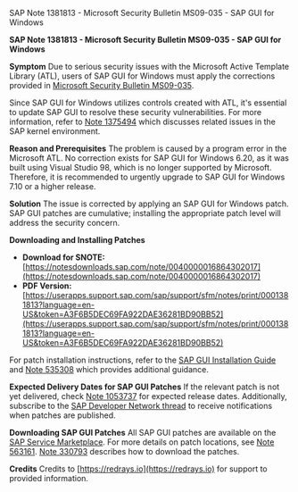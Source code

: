 SAP Note 1381813 - Microsoft Security Bulletin MS09-035 - SAP GUI for Windows

**SAP Note 1381813 - Microsoft Security Bulletin MS09-035 - SAP GUI for Windows**

**Symptom**
Due to serious security issues with the Microsoft Active Template Library (ATL), users of SAP GUI for Windows must apply the corrections provided in [Microsoft Security Bulletin MS09-035](http://www.microsoft.com/technet/security/bulletin/ms09-035.mspx).

Since SAP GUI for Windows utilizes controls created with ATL, it's essential to update SAP GUI to resolve these security vulnerabilities. For more information, refer to [Note 1375494](https://me.sap.com/notes/1375494) which discusses related issues in the SAP kernel environment.

**Reason and Prerequisites**
The problem is caused by a program error in the Microsoft ATL. No correction exists for SAP GUI for Windows 6.20, as it was built using Visual Studio 98, which is no longer supported by Microsoft. Therefore, it is recommended to urgently upgrade to SAP GUI for Windows 7.10 or a higher release.

**Solution**
The issue is corrected by applying an SAP GUI for Windows patch. SAP GUI patches are cumulative; installing the appropriate patch level will address the security concern.

**Downloading and Installing Patches**
- **Download for SNOTE:** [https://notesdownloads.sap.com/note/0040000016864302017](https://notesdownloads.sap.com/note/0040000016864302017)
- **PDF Version:** [https://userapps.support.sap.com/sap/support/sfm/notes/print/0001381813?language=en-US&token=A3F6B5DEC69FA922DAE36281BD90BB52](https://userapps.support.sap.com/sap/support/sfm/notes/print/0001381813?language=en-US&token=A3F6B5DEC69FA922DAE36281BD90BB52)

For patch installation instructions, refer to the [SAP GUI Installation Guide](https://me.sap.com/irj/sdn/sap-gui) and [Note 535308](https://me.sap.com/notes/535308) which provides additional guidance.

**Expected Delivery Dates for SAP GUI Patches**
If the relevant patch is not yet delivered, check [Note 1053737](https://me.sap.com/notes/1053737) for expected release dates. Additionally, subscribe to the [SAP Developer Network thread](https://forums.sdn.sap.com/thread.jspa?threadID=449137&tstart=0) to receive notifications when patches are published.

**Downloading SAP GUI Patches**
All SAP GUI patches are available on the [SAP Service Marketplace](https://me.sap.com). For more details on patch locations, see [Note 563161](https://me.sap.com/notes/563161). [Note 330793](https://me.sap.com/notes/330793) describes how to download the patches.

**Credits**
Credits to [https://redrays.io](https://redrays.io) for support to provided information.